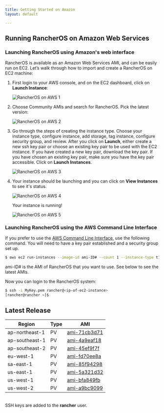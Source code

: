 ```yaml
---
title: Getting Started on Amazon
layout: default

---
```

## Running RancherOS on Amazon Web Services

### Launching RancherOS using Amazon's web interface

RancherOS is available as an Amazon Web Services AMI, and can be easily run on EC2.  Let’s walk through how to import and create a RancherOS on EC2 machine:

1. First login to your AWS console, and on the EC2 dashboard, click on **Launch Instance**:

    ![RancherOS on AWS 1]({{site.baseurl}}/img/Rancher_aws1.png)

2. Choose Community AMIs and search for RancherOS. Pick the latest version:

    ![RancherOS on AWS 2]({{site.baseurl}}/img/Rancher_aws2.png)

3. Go through the steps of creating the instance type. Choose your instance type, configure instance, add storage, tag instance, configure security group, and review. After you click on **Launch**, either create a new ssh key pair or choose an existing key pair to be used with the EC2 instance. If you have created a new key pair, download the key pair. If you have chosen an existing key pair, make sure you have the key pair accessible. Click on **Launch Instances**. 

    ![RancherOS on AWS 3]({{site.baseurl}}/img/Rancher_aws3.png)

4. Your instance should be launching and you can click on **View Instances** to see it's status.

    ![RancherOS on AWS 4]({{site.baseurl}}/img/Rancher_aws4.png)
    
    Your instance is running!
    
    ![RancherOS on AWS 5]({{site.baseurl}}/img/Rancher_aws5.png)


    
### Launching RancherOS using the AWS Command Line Interface

If you prefer to use the [AWS Command Line Interface](http://aws.amazon.com/cli/), use the following command. You will need to have a key pair established and a security group set up. 

```sh
$ aws ec2 run-instances --image-id ami-ID# --count 1 --instance-type t1.micro --key-name MyKey --security-groups new-sg
```
ami-ID# is the AMI of RancherOS that you want to use. See below to see the latest AMIs.


Now you can login to the RancherOS system:

```sh
$ ssh -i MyKey.pem rancher@<ip-of-ec2-instance>
[rancher@rancher ~]$
```

## Latest Release 

Region | Type | AMI |
-------|------|------
ap-northeast-1| PV | [ami-71cb3d71](https://console.aws.amazon.com/ec2/home?region=ap-northeast-1#launchAmi=ami-71cb3d71)
ap-southeast-1| PV | [ami-4a9eaf18](https://console.aws.amazon.com/ec2/home?region=ap-southeast-1#launchAmi=ami-4a9eaf18)
ap-southeast-2| PV | [ami-45ef9f7f](https://console.aws.amazon.com/ec2/home?region=ap-southeast-2#launchAmi=ami-45ef9f7f)
eu-west-1| PV | [ami-fd70ee8a](https://console.aws.amazon.com/ec2/home?region=eu-west-1#launchAmi=ami-fd70ee8a)
sa-east-1| PV | [ami-85f94298](https://console.aws.amazon.com/ec2/home?region=sa-east-1#launchAmi=ami-85f94298)
us-east-1| PV | [ami-5a321d32](https://console.aws.amazon.com/ec2/home?region=us-east-1#launchAmi=ami-5a321d32)
us-west-1| PV | [ami-bfa849fb](https://console.aws.amazon.com/ec2/home?region=us-west-1#launchAmi=ami-bfa849fb)
us-west-2| PV | [ami-a9bc9099](https://console.aws.amazon.com/ec2/home?region=us-west-2#launchAmi=ami-a9bc9099)

<br>
SSH keys are added to the <b>rancher</b> user.
<br>
